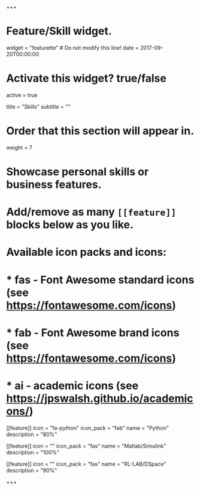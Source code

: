 +++
# Feature/Skill widget.
widget = "featurette"  # Do not modify this line!
date = 2017-09-20T00:00:00

# Activate this widget? true/false
active = true

title = "Skills"
subtitle = ""

# Order that this section will appear in.
weight = 7

# Showcase personal skills or business features.
# 
# Add/remove as many `[[feature]]` blocks below as you like.
# 
# Available icon packs and icons:
# * fas - Font Awesome standard icons (see https://fontawesome.com/icons)
# * fab - Font Awesome brand icons (see https://fontawesome.com/icons)
# * ai - academic icons (see https://jpswalsh.github.io/academicons/)

[[feature]]
  icon = "fa-python"
  icon_pack = "fab"
  name = "Python"
  description = "80%"
  
[[feature]]
  icon = ""
  icon_pack = "fas"
  name = "Matlab/Simulink"
  description = "100%"  
  
[[feature]]
  icon = ""
  icon_pack = "fas"
  name = "RL-LAB/DSpace"
  description = "90%"
  
  
+++
